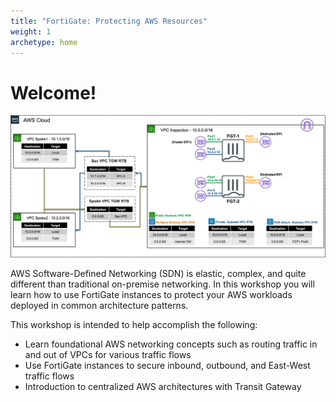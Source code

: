 ```yaml
---
title: "FortiGate: Protecting AWS Resources"
weight: 1
archetype: home
---
```


# Welcome!

![](image-fgcp-tgw.png)


AWS Software-Defined Networking (SDN) is elastic, complex, and quite different than traditional on-premise networking. In this workshop you will learn how to use FortiGate instances to protect your AWS workloads deployed in common architecture patterns.

This workshop is intended to help accomplish the following:

  * Learn foundational AWS networking concepts such as routing traffic in and out of VPCs for various traffic flows
  * Use FortiGate instances to secure inbound, outbound, and East-West traffic flows
  * Introduction to centralized AWS architectures with Transit Gateway
